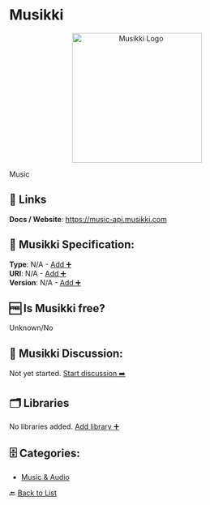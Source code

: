 # Musikki
<p align="center">
    <img width="256" src="https://raw.githubusercontent.com/apis-list/apis-list/main/apis/musikki/logo_256x256.png" alt="Musikki Logo"/>
</p>
Music

##  🔗 Links
**Docs / Website**: https://music-api.musikki.com

## 🧬 Musikki Specification:
**Type**: N/A - [Add ➕](https://github.com/apis-list/apis-list/edit/main/apis/musikki/musikki.yaml)  
**URI**: N/A - [Add ➕](https://github.com/apis-list/apis-list/edit/main/apis/musikki/musikki.yaml)  
**Version**: N/A - [Add ➕](https://github.com/apis-list/apis-list/edit/main/apis/musikki/musikki.yaml)

## 🆓 Is Musikki free?
 Unknown/No 

## 💬 Musikki Discussion:
Not yet started. [Start discussion ➡️](https://github.com/apis-list/apis-list/discussions/new)

## 🗂️ Libraries

No libraries added. [Add library ➕](https://github.com/apis-list/apis-list/edit/main/apis/musikki/musikki.yaml)    


## 🗄️ Categories:
- [Music & Audio](https://github.com/apis-list/apis-list#music--audio-)

🔙  [Back to List](https://github.com/apis-list/apis-list)
